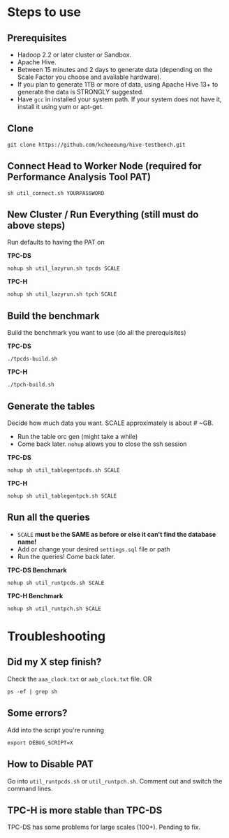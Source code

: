 # Steps to use

## Prerequisites
- Hadoop 2.2 or later cluster or Sandbox.
- Apache Hive.
- Between 15 minutes and 2 days to generate data (depending on the Scale Factor you choose and available hardware).
- If you plan to generate 1TB or more of data, using Apache Hive 13+ to generate the data is STRONGLY suggested.
- Have ```gcc``` in installed your system path. If your system does not have it, install it using yum or apt-get.

## Clone
```
git clone https://github.com/kcheeeung/hive-testbench.git
```

## Connect Head to Worker Node (required for Performance Analysis Tool PAT)
```
sh util_connect.sh YOURPASSWORD
```

## New Cluster / Run Everything (still must do above steps)
Run defaults to having the PAT on

**TPC-DS**
```
nohup sh util_lazyrun.sh tpcds SCALE
```
**TPC-H**
```
nohup sh util_lazyrun.sh tpch SCALE
```

## Build the benchmark
Build the benchmark you want to use (do all the prerequisites)

**TPC-DS**
```
./tpcds-build.sh
```
**TPC-H**
```
./tpch-build.sh
```

## Generate the tables
Decide how much data you want. SCALE approximately is about # ~GB.
- Run the table orc gen (might take a while)
- Come back later. `nohup` allows you to close the ssh session

**TPC-DS**
```
nohup sh util_tablegentpcds.sh SCALE
```
**TPC-H**
```
nohup sh util_tablegentpch.sh SCALE
```

## Run all the queries
- `SCALE` **must be the SAME as before or else it can't find the database name!**
- Add or change your desired `settings.sql` file or path
- Run the queries! Come back later.

**TPC-DS Benchmark**
```
nohup sh util_runtpcds.sh SCALE
```
**TPC-H Benchmark**
```
nohup sh util_runtpch.sh SCALE
```

# Troubleshooting

## Did my X step finish?
Check the `aaa_clock.txt` or `aab_clock.txt` file.
OR
```
ps -ef | grep sh
```

## Some errors?
Add into the script you're running
```
export DEBUG_SCRIPT=X
```

## How to Disable PAT
Go into `util_runtpcds.sh` or `util_runtpch.sh`. Comment out and switch the command lines.

## TPC-H is more stable than TPC-DS
TPC-DS has some problems for large scales (100+). Pending to fix.
